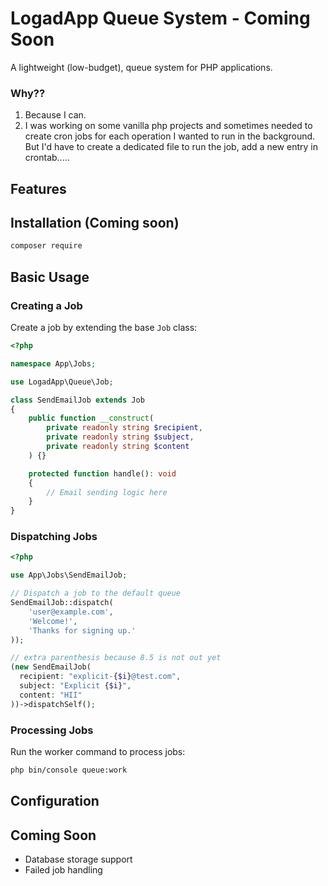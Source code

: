 # LogadApp Queue System - Coming Soon

A lightweight (low-budget), queue system for PHP applications.

### Why??
1. Because I can.
2. I was working on some vanilla php projects and sometimes needed to create cron jobs for each operation I wanted to run in the background. But I'd have to create a dedicated file to run the job, add a new entry in crontab..... 

## Features


## Installation (Coming soon)

```bash
composer require 
```

## Basic Usage

### Creating a Job

Create a job by extending the base `Job` class:

```php
<?php

namespace App\Jobs;

use LogadApp\Queue\Job;

class SendEmailJob extends Job
{
    public function __construct(
        private readonly string $recipient,
        private readonly string $subject,
        private readonly string $content
    ) {}

    protected function handle(): void
    {
        // Email sending logic here
    }
}
```

### Dispatching Jobs

```php
<?php

use App\Jobs\SendEmailJob;

// Dispatch a job to the default queue
SendEmailJob::dispatch(
    'user@example.com',
    'Welcome!',
    'Thanks for signing up.'
));

// extra parenthesis because 8.5 is not out yet
(new SendEmailJob(
  recipient: "explicit-{$i}@test.com", 
  subject: "Explicit {$i}",
  content: "HII"
))->dispatchSelf();
```

### Processing Jobs

Run the worker command to process jobs:

```bash
php bin/console queue:work
```

## Configuration

## Coming Soon

- Database storage support
- Failed job handling